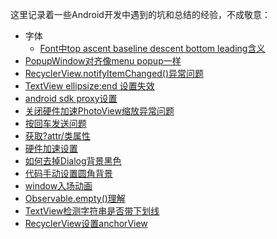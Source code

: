 这里记录着一些Android开发中遇到的坑和总结的经验，不成敬意：

* 字体
	* [Font中top ascent baseline descent bottom leading含义](./text/urls.md) 	
* [PopupWindow对齐像menu popup一样](./PopupMenu_align_achorView.md)
* [RecyclerView.notifyItemChanged()异常问题](./RecyclerView_Adapter_notifyItemChanged.md)
* [TextView ellipsize:end 设置失效](./TextView_ellipsize_end_fail.md)
* [android sdk proxy设置](./android_sdk_proxy.md)
* [关闭硬件加速PhotoView缩放异常问题](./close_hardware_accelerate_issue.md)
* [按回车发送问题](./enter_to_send.md)
* [获取?attr/类属性](./get_attr_attribute.md)
* [硬件加速设置](./hardware_accelerate.md)
* [如何去掉Dialog背景黑色](./remove_dialog_shadow.md)
* [代码手动设置圆角背景](./set_round_rect_bg_programmatically.md)
* [window入场动画](./windowEnterAnimation.md)
* [Observable.empty()理解](./Observable_empty.md)
* [TextView检测字符串是否带下划线](./TextView_underLine.md)
* [RecyclerView设置anchorView](./RecyclerView_anchorView.md)